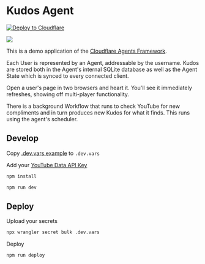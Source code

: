 # Kudos Agent

[![Deploy to Cloudflare](https://deploy.workers.cloudflare.com/button)](https://deploy.workers.cloudflare.com/?url=https://github.com/craigsdennis/kudos-agent)

[<img src="https://img.youtube.com/vi/ULu8hjFe_S0/0.jpg">](https://youtu.be/ULu8hjFe_S0 "Build an AI Agent based Kudos Board")

This is a demo application of the [Cloudflare Agents Framework](https://agents.cloudflare.com).

Each User is represented by an Agent, addressable by the username. Kudos are stored both in the Agent's internal SQLite database as well as the Agent State which is synced to every connected client.

Open a user's page in two browsers and heart it. You'll see it immediately refreshes, showing off multi-player functionality.

There is a background Workflow that runs to check YouTube for new compliments and in turn produces new Kudos for what it finds. This runs using the agent's scheduler.


## Develop

Copy [.dev.vars.example](./.dev.vars.example) to `.dev.vars`

Add your [YouTube Data API Key](https://developers.google.com/youtube/v3/getting-started)

```bash
npm install
```

```bash
npm run dev
```

## Deploy

Upload your secrets

```bash
npx wrangler secret bulk .dev.vars
```

Deploy

```bash
npm run deploy
```

